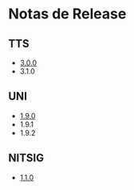 # Notas de Release

## TTS

- [3.0.0](TTS/3.0.0)
- 3.1.0

## UNI

- [1.9.0](UNI/1.9.0)
- 1.9.1
- 1.9.2

## NITSIG

- [1.1.0](NitSig/1.1.0)
